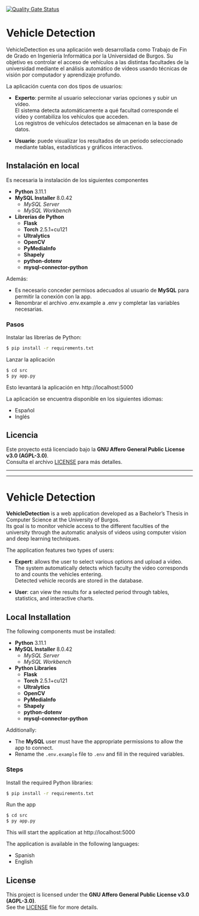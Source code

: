 [![Quality Gate Status](https://sonarcloud.io/api/project_badges/measure?project=pabloosp_VehicleDetection&metric=alert_status)](https://sonarcloud.io/summary/new_code?id=pabloosp_VehicleDetection)

# Vehicle Detection

VehicleDetection es una aplicación web desarrollada como Trabajo de Fin de Grado en Ingeniería Informática por la Universidad de Burgos. Su objetivo es controlar el acceso de vehículos a las distintas facultades de la universidad mediante el análisis automático de vídeos usando técnicas de visión por computador y aprendizaje profundo.

La aplicación cuenta con dos tipos de usuarios:

- **Experto**: permite al usuario seleccionar varias opciones y subir un vídeo.  
  El sistema detecta automáticamente a qué facultad corresponde el vídeo y contabiliza los vehículos que acceden.  
  Los registros de vehículos detectados se almacenan en la base de datos.

- **Usuario**: puede visualizar los resultados de un periodo seleccionado mediante tablas, estadísticas y gráficos interactivos.


## Instalación en local

Es necesaria la instalación de los siguientes componentes

- **Python** 3.11.1
- **MySQL Installer** 8.0.42
  - *MySQL Server*
  - *MySQL Workbench*
- **Librerías de Python**
  - **Flask** 
  - **Torch** 2.5.1+cu121
  - **Ultralytics** 
  - **OpenCV** 
  - **PyMediaInfo** 
  - **Shapely** 
  - **python-dotenv**
  - **mysql-connector-python**

Además:

- Es necesario conceder permisos adecuados al usuario de **MySQL** para permitir la conexión con la app.
- Renombrar el archivo .env.example a .env y completar las variables necesarias.


### Pasos

Instalar las librerías de Python:

```bash
$ pip install -r requirements.txt
```

Lanzar la aplicación

```bash
$ cd src
$ py app.py
```

Esto levantará la aplicación en http://localhost:5000

La aplicación se encuentra disponible en los siguientes idiomas:
- Español
- Inglés

## Licencia

Este proyecto está licenciado bajo la **GNU Affero General Public License v3.0 (AGPL-3.0)**.  
Consulta el archivo [LICENSE](./LICENSE) para más detalles.

---

---

# Vehicle Detection

**VehicleDetection** is a web application developed as a Bachelor’s Thesis in Computer Science at the University of Burgos.  
Its goal is to monitor vehicle access to the different faculties of the university through the automatic analysis of videos using computer vision and deep learning techniques.

The application features two types of users:

- **Expert**: allows the user to select various options and upload a video.  
  The system automatically detects which faculty the video corresponds to and counts the vehicles entering.  
  Detected vehicle records are stored in the database.

- **User**: can view the results for a selected period through tables, statistics, and interactive charts.

## Local Installation

The following components must be installed:

- **Python** 3.11.1
- **MySQL Installer** 8.0.42  
  - *MySQL Server*  
  - *MySQL Workbench*
- **Python Libraries**
  - **Flask**
  - **Torch** 2.5.1+cu121
  - **Ultralytics**
  - **OpenCV**
  - **PyMediaInfo**
  - **Shapely**
  - **python-dotenv**
  - **mysql-connector-python**

Additionally:

- The **MySQL** user must have the appropriate permissions to allow the app to connect.
- Rename the `.env.example` file to `.env` and fill in the required variables.

### Steps

Install the required Python libraries:


```bash
$ pip install -r requirements.txt
```

Run the app

```bash
$ cd src
$ py app.py
```
This will start the application at http://localhost:5000

The application is available in the following languages:
- Spanish
- English

## License

This project is licensed under the **GNU Affero General Public License v3.0 (AGPL-3.0)**.  
See the [LICENSE](./LICENSE) file for more details.

